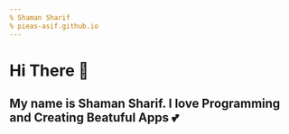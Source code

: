 ```yaml
---
% Shaman Sharif
% pieas-asif.github.io
---
```


# Hi There 👋

## My name is Shaman Sharif. I love Programming and Creating Beatuful Apps 💕

